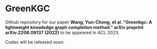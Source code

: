 # GreenKGC

Github repository for our paper **Wang, Yun-Cheng, et al. "Greenkgc: A lightweight knowledge graph completion method." arXiv preprint arXiv:2208.09137 (2022)** to be appeared in ACL 2023. 

Codes will be released soon.

